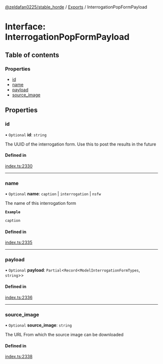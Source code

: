 [@zeldafan0225/stable_horde](../README.md) / [Exports](../modules.md) / InterrogationPopFormPayload

# Interface: InterrogationPopFormPayload

## Table of contents

### Properties

- [id](InterrogationPopFormPayload.md#id)
- [name](InterrogationPopFormPayload.md#name)
- [payload](InterrogationPopFormPayload.md#payload)
- [source\_image](InterrogationPopFormPayload.md#source_image)

## Properties

### id

• `Optional` **id**: `string`

The UUID of the interrogation form. Use this to post the results in the future

#### Defined in

[index.ts:2330](https://github.com/ZeldaFan0225/stable_horde/blob/4f15ca1/index.ts#L2330)

___

### name

• `Optional` **name**: `caption` \| `interrogation` \| `nsfw`

The name of this interrogation form

**`Example`**

```ts
caption
```

#### Defined in

[index.ts:2335](https://github.com/ZeldaFan0225/stable_horde/blob/4f15ca1/index.ts#L2335)

___

### payload

• `Optional` **payload**: `Partial`<`Record`<`ModelInterrogationFormTypes`, `string`\>\>

#### Defined in

[index.ts:2336](https://github.com/ZeldaFan0225/stable_horde/blob/4f15ca1/index.ts#L2336)

___

### source\_image

• `Optional` **source\_image**: `string`

The URL From which the source image can be downloaded

#### Defined in

[index.ts:2338](https://github.com/ZeldaFan0225/stable_horde/blob/4f15ca1/index.ts#L2338)
